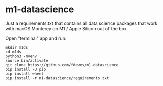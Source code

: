 # m1-datascience
Just a requirements.txt that contains all data science packages that work with macOS Monterey on M1 / Apple Silicon out of the box.

Open "terminal" app and run:

    mkdir m1ds
    cd m1ds
    python3 -mvenv .
    source bin/activate
    git clone https://github.com/fdewes/m1-datascience
    pip install -U pip
    pip install wheel
    pip install -r m1-datascience/requirements.txt
